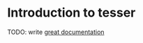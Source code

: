 # Introduction to tesser

TODO: write [great documentation](http://jacobian.org/writing/what-to-write/)
